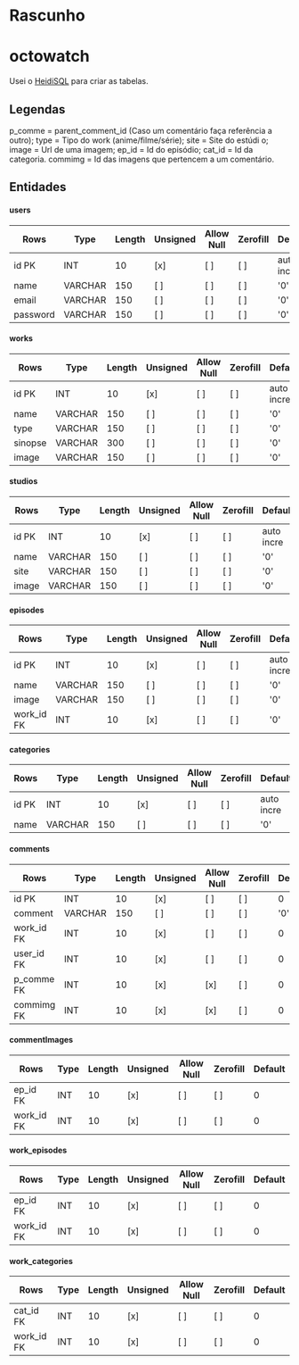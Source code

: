 # Rascunho
# octowatch

Usei o [HeidiSQL](https://www.heidisql.com/) para criar as tabelas.

## Legendas
p_comme = parent_comment_id (Caso um comentário faça referência a outro);
type = Tipo do work (anime/filme/série);
site = Site do estúdi o;
image = Url de uma imagem;
ep_id = Id do episódio;
cat_id = Id da categoria.
commimg = Id das imagens que pertencem a um comentário.

## Entidades

#### users
|Rows      |Type      |Length    |Unsigned  |Allow Null|Zerofill  |Default   |
|---       |---       |---       |---       |---       |---       |---       |
|id PK     |INT       |10        |[x]       |[ ]       |[ ]       |auto incre|
|name      |VARCHAR   |150       |[ ]       |[ ]       |[ ]       |'0'       |
|email     |VARCHAR   |150       |[ ]       |[ ]       |[ ]       |'0'       |
|password  |VARCHAR   |150       |[ ]       |[ ]       |[ ]       |'0'       |

#### works
|Rows      |Type      |Length    |Unsigned  |Allow Null|Zerofill  |Default   |
|---       |---       |---       |---       |---       |---       |---       |
|id PK     |INT       |10        |[x]       |[ ]       |[ ]       |auto incre|
|name      |VARCHAR   |150       |[ ]       |[ ]       |[ ]       |'0'       |
|type      |VARCHAR   |150       |[ ]       |[ ]       |[ ]       |'0'       |
|sinopse   |VARCHAR   |300       |[ ]       |[ ]       |[ ]       |'0'       |
|image     |VARCHAR   |150       |[ ]       |[ ]       |[ ]       |'0'       |

#### studios
|Rows      |Type      |Length    |Unsigned  |Allow Null|Zerofill  |Default   |
|---       |---       |---       |---       |---       |---       |---       |
|id PK     |INT       |10        |[x]       |[ ]       |[ ]       |auto incre|
|name      |VARCHAR   |150       |[ ]       |[ ]       |[ ]       |'0'       |
|site      |VARCHAR   |150       |[ ]       |[ ]       |[ ]       |'0'       |
|image     |VARCHAR   |150       |[ ]       |[ ]       |[ ]       |'0'       |

#### episodes
|Rows      |Type      |Length    |Unsigned  |Allow Null|Zerofill  |Default   |
|---       |---       |---       |---       |---       |---       |---       |
|id PK     |INT       |10        |[x]       |[ ]       |[ ]       |auto incre|
|name      |VARCHAR   |150       |[ ]       |[ ]       |[ ]       |'0'       |
|image     |VARCHAR   |150       |[ ]       |[ ]       |[ ]       |'0'       |
|work_id FK|INT       |10        |[x]       |[ ]       |[ ]       |'0'       |

#### categories
|Rows      |Type      |Length    |Unsigned  |Allow Null|Zerofill  |Default   |
|---       |---       |---       |---       |---       |---       |---       |
|id PK     |INT       |10        |[x]       |[ ]       |[ ]       |auto incre|
|name      |VARCHAR   |150       |[ ]       |[ ]       |[ ]       |'0'       |

#### comments
|Rows      |Type      |Length    |Unsigned  |Allow Null|Zerofill  |Default   |
|---       |---       |---       |---       |---       |---       |---       |
|id PK     |INT       |10        |[x]       |[ ]       |[ ]       |0         |
|comment   |VARCHAR   |150       |[ ]       |[ ]       |[ ]       |'0'       |
|work_id FK|INT       |10        |[x]       |[ ]       |[ ]       |0         |
|user_id FK|INT       |10        |[x]       |[ ]       |[ ]       |0         |
|p_comme FK|INT       |10        |[x]       |[x]       |[ ]       |0         |
|commimg FK|INT       |10        |[x]       |[x]       |[ ]       |0         |

#### commentImages
|Rows      |Type      |Length    |Unsigned  |Allow Null|Zerofill  |Default   |
|---       |---       |---       |---       |---       |---       |---       |
|ep_id FK  |INT       |10        |[x]       |[ ]       |[ ]       |0         |
|work_id FK|INT       |10        |[x]       |[ ]       |[ ]       |0         |

#### work_episodes
|Rows      |Type      |Length    |Unsigned  |Allow Null|Zerofill  |Default   |
|---       |---       |---       |---       |---       |---       |---       |
|ep_id FK  |INT       |10        |[x]       |[ ]       |[ ]       |0         |
|work_id FK|INT       |10        |[x]       |[ ]       |[ ]       |0         |

#### work_categories
|Rows      |Type      |Length    |Unsigned  |Allow Null|Zerofill  |Default   |
|---       |---       |---       |---       |---       |---       |---       |
|cat_id FK |INT       |10        |[x]       |[ ]       |[ ]       |0         |
|work_id FK|INT       |10        |[x]       |[ ]       |[ ]       |0         |